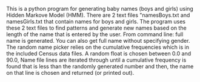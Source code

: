 This is a python program for generating baby names (boys and girls) using Hidden Markove Model
(HMM). There are 2 text files "namesBoys.txt and namesGirls.txt that contain names for boys
and girls. The program uses these 2 text files to find patterns and generate new names based on
the length of the name that is entered by the user.
From command line: full name is generated.
You can also get full name without specifying gender.
The random name picker relies on the cumulative frequencies which is in the included Census data files. 
A random float is chosen between 0.0 and 90.0, Name file lines are iterated through until a cumulative frequency is found that is less than the randomly generated number and then, the name on that line is chosen and returned (or printed out).
